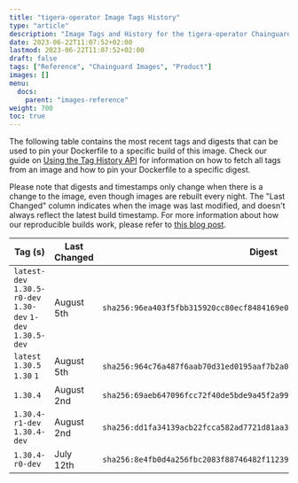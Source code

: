 ```yaml
---
title: "tigera-operator Image Tags History"
type: "article"
description: "Image Tags and History for the tigera-operator Chainguard Image"
date: 2023-06-22T11:07:52+02:00
lastmod: 2023-06-22T11:07:52+02:00
draft: false
tags: ["Reference", "Chainguard Images", "Product"]
images: []
menu:
  docs:
    parent: "images-reference"
weight: 700
toc: true
---
```


The following table contains the most recent tags and digests that can be used to pin your Dockerfile to a specific build of this image. Check our guide on [Using the Tag History API](/chainguard/chainguard-images/using-the-tag-history-api/) for information on how to fetch all tags from an image and how to pin your Dockerfile to a specific digest.

Please note that digests and timestamps only change when there is a change to the image, even though images are rebuilt every night. The "Last Changed" column indicates when the image was last modified, and doesn't always reflect the latest build timestamp. For more information about how our reproducible builds work, please refer to [this blog post](https://www.chainguard.dev/unchained/reproducing-chainguards-reproducible-image-builds).

| Tag (s)                                                       | Last Changed | Digest                                                                    |
|---------------------------------------------------------------|--------------|---------------------------------------------------------------------------|
|  `latest-dev` `1.30.5-r0-dev` `1.30-dev` `1-dev` `1.30.5-dev` | August 5th   | `sha256:96ea403f5fbb315920cc80ecf8484169e0e5da96a4da8d4962b8237cc4d51a40` |
|  `latest` `1.30.5` `1.30` `1`                                 | August 5th   | `sha256:964c76a487f6aab70d31ed0195aaf7b2a082f24326f5a81a6d3a77c4ccf14c7d` |
|  `1.30.4`                                                     | August 2nd   | `sha256:69aeb647096fcc72f40de5bde9a45f2a99423e5d4c896eab7fa47482913b3a51` |
|  `1.30.4-r1-dev` `1.30.4-dev`                                 | August 2nd   | `sha256:dd1fa34139acb22fcca582ad7721d81aa3e07d2efa063b8ce1a6706aa6e135da` |
|  `1.30.4-r0-dev`                                              | July 12th    | `sha256:8e4fb0d4a256fbc2083f88746482f11239bae9519fb48569af22f578b4263d5a` |

